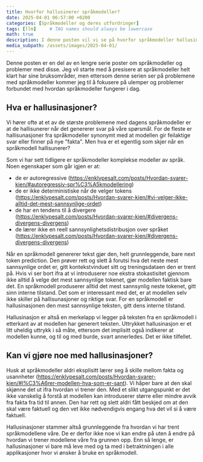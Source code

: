 ```yaml
---
title: Hvorfor hallusinerer språkmodeller?
date: 2025-04-01 06:57:00 +0200
categories: [Språkmodeller og deres utfordringer]
tags: [llm]     # TAG names should always be lowercase
math: true
description: I denne posten vil vi se på hvorfor språkmodeller hallusinerer og hvorfor det er lite vi kan gjøre med det
media_subpath: /assets/images/2025-04-01/
---
```


Denne posten er en del av en lengre serie poster om språkmodeller og problemer med disse. Jeg vil starte med å presisere at språkmodeller helt klart har sine bruksområder, men ettersom denne serien ser på problemene med språkmodeller kommer jeg til å fokusere på ulemper og problemer forbundet med hvordan språkmodeller fungerer i dag.

## Hva er hallusinasjoner?
Vi hører ofte at et av de største problemene med dagens språkmodeller er at de hallisunerer når det genererer svar på våre spørsmål. For de fleste er hallisunasjoner fra språkmodeller synonymt med at modellen gir feilaktige svar eller finner på nye "fakta". Men hva er et egentlig som skjer når en språkmodell hallisunerer?

Som vi har sett tidligere er språkmodeller komplekse modeller av språk. Noen egenskaper som går igjen er at:
- de er autoregressive (<https://enklypesalt.com/posts/Hvordan-svarer-kien/#autoregressiv-spr%C3%A5kmodellering>)
- de er ikke deterministiske når de velger tokens (<https://enklypesalt.com/posts/Hvordan-svarer-kien/#vi-velger-ikke-alltid-det-mest-sannsynlige-ordet>)
- de har en tendens til å divergere (<https://enklypesalt.com/posts/Hvordan-svarer-kien/#divergens-divergens-divergens>)
- de lærer ikke en reell sannsynlighetsdistribusjon over språket (<https://enklypesalt.com/posts/Hvordan-svarer-kien/#divergens-divergens-divergens>)

Når en språkmodell genererer tekst gjør den, helt grunnleggende, bare next token prediction. Den prøver rett og slett å forutsi hva det neste mest sannsynlige ordet er, gitt kontekstvinduet sitt og treningsdataen den er trent på. Hvis vi ser bort ifra at vi introduserer noe ekstra stokastisitet gjennom ikke alltid å velge det mest sannsynlige tokenet, gjør modellen faktisk bare det. En språkmodell produserer alltid det mest sannsynlig neste tokenet, gitt sinn interne tilstand. Det som er interessant med det, er at modellen selv ikke skiller på hallisunasjoner og riktige svar. For en språkmodell er hallusinasjonen den mest sannsynlige teksten, gitt dens interne tilstand.

Hallusinasjon er altså en merkelapp vi legger på teksten fra en språkmodell i etterkant av at modellen har generert teksten. Uttrykket hallusinasjon er et litt uheldig uttrykk i så måte, ettersom det implisitt også indikerer at modellen kunne, og til og med burde, svart annerledes. Det er ikke tilfellet.

## Kan vi gjøre noe med hallusinasjoner?

Husk at språkmodeller aldri eksplisitt lærer seg å skille mellom fakta og usannheter (<https://enklypesalt.com/posts/Hvordan-svarer-kien/#l%C3%A6rer-modellen-hva-som-er-sant>). Vi håper bare at den skal skjønne det ut ifra hvordan vi trener den. Med et slikt utgangspunkt er det ikke vanskelig å forstå at modellen kan introduserer større eller mindre avvik fra fakta fra tid til annen. Den har rett og slett aldri fått beskjed om at den skal være faktuell og den vet ikke nødvendigvis engang hva det vil si å være faktuell.

Hallusinasjoner stammer altså grunnleggende fra hvordan vi har trent språkmodellene våre. De er derfor ikke noe vi kan endre på uten å endre på hvordan vi trener modellene våre fra grunnen opp. Enn så lenge, er hallusinasjoner vi bare må leve med og ta med i betraktningen i alle applikasjoner hvor vi ønsker å bruke en språkmodell.
